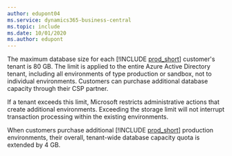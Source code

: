 ```yaml
---
author: edupont04
ms.service: dynamics365-business-central
ms.topic: include
ms.date: 10/01/2020
ms.author: edupont
---
```

The maximum database size for each [!INCLUDE [prod_short](prod_short.md)] customer's tenant is 80 GB. The limit is applied to the entire Azure Active Directory  tenant, including all environments of type production or sandbox, not to individual environments. Customers can purchase additional database capacity through their CSP partner.  

If a tenant exceeds this limit, Microsoft restricts administrative actions that create additional environments. Exceeding the storage limit will not interrupt transaction processing within the existing environments.  

When customers purchase additional [!INCLUDE [prod_short](prod_short.md)] production environments, their overall, tenant-wide database capacity quota is extended by 4 GB.  
